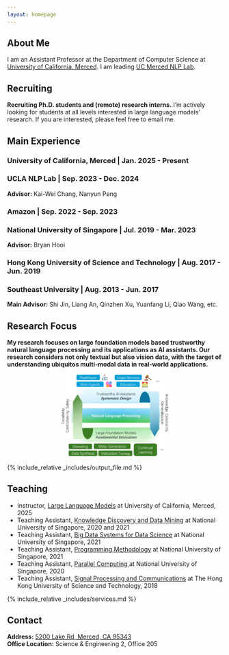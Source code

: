 ```yaml
---
layout: homepage
---
```


## About Me

I am an Assistant Professor at the Department of Computer Science at [University of California, Merced](https://www.ucmerced.edu/). I am leading [UC Merced NLP Lab](https://wangywust.github.io/ucmnlp).

## Recruiting

**Recruiting Ph.D. students and (remote) research interns.** I’m actively looking for students at all levels interested in large language models' research. If you are interested, please feel free to email me.<br>

## Main Experience

### University of California, Merced  |  Jan. 2025 - Present

### UCLA NLP Lab  |  Sep. 2023 - Dec. 2024
**Advisor:** Kai-Wei Chang, Nanyun Peng

### Amazon  |  Sep. 2022 - Sep. 2023

### National University of Singapore  |  Jul. 2019 - Mar. 2023
**Advisor:** Bryan Hooi

### Hong Kong University of Science and Technology  |  Aug. 2017 - Jun. 2019

### Southeast University  |  Aug. 2013 - Jun. 2017
**Main Advisor:** Shi Jin, Liang An, Qinzhen Xu, Yuanfang Li, Qiao Wang, etc.

## Research Focus

**My research focuses on large foundation models based trustworthy natural language processing and its applications as AI assistants. Our research considers not only textual but also vision data, with the target of understanding ubiquitos multi-modal data in real-world applications.** <br> 

<p align="center">
<img src='person_logo.png' width = "50%">
</p>

{% include_relative _includes/output_file.md %}


## Teaching
- Instructor, [Large Language Models](https://wangywust.github.io/courses) at University of California, Merced, 2025
- Teaching Assistant, [Knowledge Discovery and Data Mining](https://nusmods.com/modules/CS5228/knowledge-discovery-and-data-mining) at National University of Singapore, 2020 and 2021
- Teaching Assistant, [Big Data Systems for Data Science](https://nusmods.com/modules/CS5228/knowledge-discovery-and-data-mining) at National University of Singapore, 2021
- Teaching Assistant, [Programming Methodology](https://nusmods.com/modules/CS5228/knowledge-discovery-and-data-mining) at National University of Singapore, 2021
- Teaching Assistant, [Parallel Computing ](https://nusmods.com/modules/CS3210/parallel-computing) at National University of Singapore, 2020
- Teaching Assistant, [Signal Processing and Communications](https://nusmods.com/modules/CS5228/knowledge-discovery-and-data-mining) at The Hong Kong University of Science and Technology, 2018

{% include_relative _includes/services.md %}

## Contact
**Address:** [5200 Lake Rd, Merced, CA 95343](https://g.co/kgs/4tVi9BQ)
<br>
**Office Location:**  Science & Engineering 2, Office 205